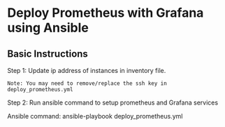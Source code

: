 # Deploy Prometheus with Grafana using Ansible

## Basic Instructions

Step 1: Update ip address of instances in inventory file.

    Note: You may need to remove/replace the ssh key in deploy_prometheus.yml

Step 2: Run ansible command to setup prometheus and Grafana services

Ansible command: ansible-playbook deploy_prometheus.yml
